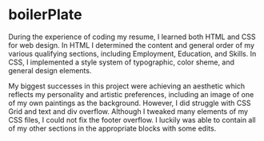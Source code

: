 # boilerPlate
During the experience of coding my resume, I learned both HTML and CSS for web design. In HTML I determined the content and general order of my various qualifying sections, including Employment, Education, and Skills. In CSS, I implemented a style system of typographic, color sheme, and general design elements.

My biggest successes in this project were achieving an aesthetic which reflects my personality and artistic preferences, including an image of one of my own paintings as the background. However, I did struggle with CSS Grid and text and div overflow. Although I tweaked many elements of my CSS files, I could not fix the footer overflow. I luckily was able to contain all of my other sections in the appropriate blocks with some edits.
